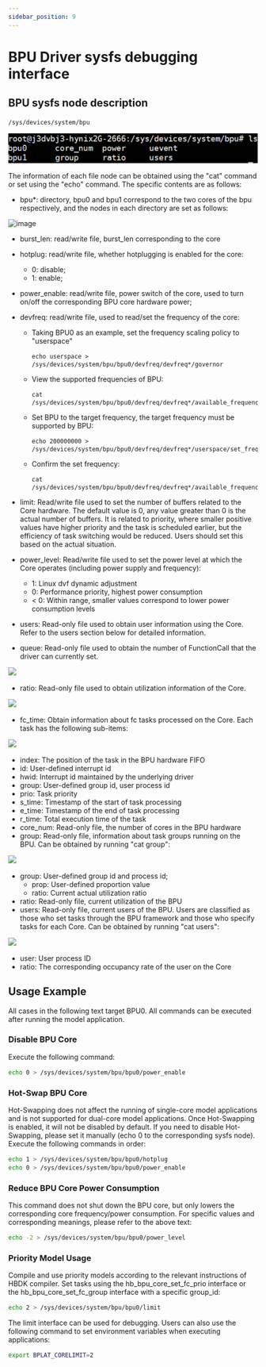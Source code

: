 ```yaml
---
sidebar_position: 9
---
```

# BPU Driver sysfs debugging interface

## BPU sysfs node description

```bash
/sys/devices/system/bpu
```

![image](../../../../../../../static/img/07_Advanced_development/02_linux_development/driver_development/15b0a3742a6721d475db1a6e21b1809e.png)

The information of each file node can be obtained using the "cat" command or set using the "echo" command. The specific contents are as follows:

-   bpu\*: directory, bpu0 and bpu1 correspond to the two cores of the bpu respectively, and the nodes in each directory are set as follows:

![image](../../../../../../../static/img/07_Advanced_development/02_linux_development/550eb60c5eb1a66ca126be088c08d9b5.png)

- burst_len: read/write file, burst_len corresponding to the core

- hotplug: read/write file, whether hotplugging is enabled for the core:

  -   0: disable;
  -   1: enable;

- power_enable: read/write file, power switch of the core, used to turn on/off the corresponding BPU core hardware power;

- devfreq: read/write file, used to read/set the frequency of the core:

  - Taking BPU0 as an example, set the frequency scaling policy to "userspace"

    ```
    echo userspace > /sys/devices/system/bpu/bpu0/devfreq/devfreq*/governor
    ```

  - View the supported frequencies of BPU:

    ```
    cat /sys/devices/system/bpu/bpu0/devfreq/devfreq*/available_frequencies
    ```

  - Set BPU to the target frequency, the target frequency must be supported by BPU:

    ```
    echo 200000000 > /sys/devices/system/bpu/bpu0/devfreq/devfreq*/userspace/set_freq
    ```

  - Confirm the set frequency:

    ```
    cat /sys/devices/system/bpu/bpu0/devfreq/devfreq*/available_frequencies
    ```
- limit: Read/write file used to set the number of buffers related to the Core hardware. The default value is 0, any value greater than 0 is the actual number of buffers. It is related to priority, where smaller positive values have higher priority and the task is scheduled earlier, but the efficiency of task switching would be reduced. Users should set this based on the actual situation.

- power_level: Read/write file used to set the power level at which the Core operates (including power supply and frequency):

  - 1: Linux dvf dynamic adjustment
  - 0: Performance priority, highest power consumption
  - < 0: Within range, smaller values correspond to lower power consumption levels

- users: Read-only file used to obtain user information using the Core. Refer to the users section below for detailed information.

- queue: Read-only file used to obtain the number of FunctionCall that the driver can currently set.

![](../../../../../../../static/img/07_Advanced_development/02_linux_development/4edf614de291d4c7005d01be0cc10041.png)

- ratio: Read-only file used to obtain utilization information of the Core.

![](../../../../../../../static/img/07_Advanced_development/02_linux_development/2724e46795d0798ea433eb990be22149.png)

- fc_time: Obtain information about fc tasks processed on the Core. Each task has the following sub-items:

![](../../../../../../../static/img/07_Advanced_development/02_linux_development/6cad811f2afb4fa4984ad3c44ae0f5aa.png)

- index: The position of the task in the BPU hardware FIFO
- id: User-defined interrupt id
- hwid: Interrupt id maintained by the underlying driver
- group: User-defined group id, user process id
- prio: Task priority
- s_time: Timestamp of the start of task processing
- e_time: Timestamp of the end of task processing
- r_time: Total execution time of the task
- core_num: Read-only file, the number of cores in the BPU hardware
- group: Read-only file, information about task groups running on the BPU. Can be obtained by running "cat group":

![](../../../../../../../static/img/07_Advanced_development/02_linux_development/f90196d698265775d78717a9ab9967ce.png)

- group: User-defined group id and process id;
    - prop: User-defined proportion value
    - ratio: Current actual utilization ratio
- ratio: Read-only file, current utilization of the BPU
- users: Read-only file, current users of the BPU. Users are classified as those who set tasks through the BPU framework and those who specify tasks for each Core. Can be obtained by running "cat users":

![](../../../../../../../static/img/07_Advanced_development/02_linux_development/b898a1588bd4a94e332a5dbd9bd8f46a.png)
-   user: User process ID
-   ratio: The corresponding occupancy rate of the user on the Core

## Usage Example

All cases in the following text target BPU0. All commands can be executed after running the model application.

### Disable BPU Core

Execute the following command:

```bash
echo 0 > /sys/devices/system/bpu/bpu0/power_enable
```

### Hot-Swap BPU Core

Hot-Swapping does not affect the running of single-core model applications and is not supported for dual-core model applications. Once Hot-Swapping is enabled, it will not be disabled by default. If you need to disable Hot-Swapping, please set it manually (echo 0 to the corresponding sysfs node). Execute the following commands in order:

```bash
echo 1 > /sys/devices/system/bpu/bpu0/hotplug
echo 0 > /sys/devices/system/bpu/bpu0/power_enable
```

### Reduce BPU Core Power Consumption

This command does not shut down the BPU core, but only lowers the corresponding core frequency/power consumption. For specific values and corresponding meanings, please refer to the above text:

```bash
echo -2 > /sys/devices/system/bpu/bpu0/power_level
```

### Priority Model Usage

Compile and use priority models according to the relevant instructions of HBDK compiler. Set tasks using the hb_bpu_core_set_fc_prio interface or the hb_bpu_core_set_fc_group interface with a specific group_id:

```bash
echo 2 > /sys/devices/system/bpu/bpu0/limit
```

The limit interface can be used for debugging. Users can also use the following command to set environment variables when executing applications:

```bash
export BPLAT_CORELIMIT=2
```
